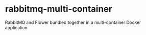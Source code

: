 # rabbitmq-multi-container
RabbitMQ and Flower bundled together in a multi-container Docker application
